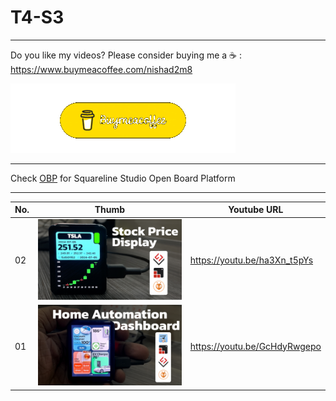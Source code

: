 # T4-S3
---
Do you like my videos? Please consider buying me a ☕ :
https://www.buymeacoffee.com/nishad2m8

[![alt text](<00-Assets/buy me coffee.gif>)](https://www.buymeacoffee.com/nishad2m8)

---

Check [OBP](https://github.com/nishad2m8/Squareline-OBP) for Squareline Studio Open Board Platform

---

| No.  | Thumb | Youtube URL |
| ------|-----|----------|
| 02 | [![alt text](<00-Assets/02-Stock Price Display with ESP32 Lilygo T4-S3 using Alpha Vantage API copy.jpg>)](https://github.com/nishad2m8/T4-S3-YT/tree/master/01-HA-Dashboard)  | https://youtu.be/ha3Xn_t5pYs|
| 01 | [![alt text](<00-Assets/01-Home automation dashboard on lilygo T4-S3.jpg>)](https://github.com/nishad2m8/T4-S3-YT/tree/master/01-HA-Dashboard)  | https://youtu.be/GcHdyRwgepo|




<!-- | No | Thumb  | URL |  -->